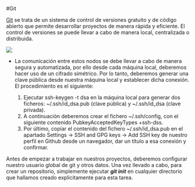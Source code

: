 #Git

[Git](https://git-scm.com/) se trata de un sistema de control de versiones gratuito y de código abierto que permite desarrollar proyectos de manera rápida y eficiente.
El control de versiones se puede llevar a cabo de manera local, centralizada o distribuida. 

![](https://git-scm.com/book/en/v2/images/distributed.png)

* La comunicación entre estos nodos se debe llevar a cabo de manera segura y automatizada, por ello desde cada máquina local, deberemos hacer uso de un cifrado simétrico. Por lo tanto, deberemos generar una clave pública desde nuestra máquina local y establecer dicha conexión. El procedimiento es el siguiente:

    1. Ejecutar ssh-keygen -t dsa en la máquina local para generar dos ficheros: ~/.ssh/id_dsa.pub (clave pública) y~/.ssh/id_dsa (clave privada).
    2. A continuación deberemos crear el fichero ~/.ssh/config, con el siguiente contenido PubkeyAcceptedKeyTypes +ssh-dss.
    3. Por último, copiar el contenido del fichero ~/.ssh/id_dsa.pub en el apartado Settings -> SSH and GPG keys -> Add SSH key de nuestro perfil en Github desde un navegador, dar un título a esa conexión y confirmar.
    
Antes de empezar a trabajar en nuestros proyectos, deberemos configurar nuestro usuario global de git y otros datos. Una vez llevado a cabo, para crear un repositorio, simplemente ejecutar ***git init*** en cualquier directorio que hallamos creado explicitamente para esta tarea.
